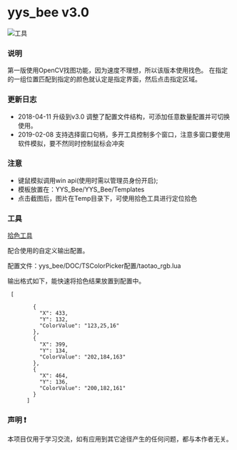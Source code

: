 # yys_bee v3.0

![工具](https://gitee.com/uploads/images/2018/0425/104243_8e4b05a3_302533.png "QQ图片20180425103927.png")

### 说明
第一版使用OpenCV找图功能，因为速度不理想，所以该版本使用找色。
在指定的一组位置匹配到指定的颜色就认定是指定界面，然后点击指定区域。

### 更新日志

- 2018-04-11 升级到v3.0 调整了配置文件结构，可添加任意数量配置并可切换使用。
- 2019-02-08 支持选择窗口句柄，多开工具控制多个窗口，注意多窗口要使用软件模拟，要不然同时控制鼠标会冲突

### 注意
- 键鼠模拟调用win api(使用时需以管理员身份开启);
- 模板放置在：YYS_Bee/YYS_Bee/Templates
- 点击截图后，图片在Temp目录下，可使用拾色工具进行定位拾色
### 工具
[拾色工具](https://pan.baidu.com/s/1nUxWB05r3wiMdlNySwc-wQ)

配合使用的自定义输出配置。

配置文件：yys_bee/DOC/TSColorPicker配置/taotao_rgb.lua

输出格式如下，能快速将拾色结果放置到配置中。

```
 [

        {
          "X": 433,
          "Y": 132,
          "ColorValue": "123,25,16"
        },
        {
          "X": 399,
          "Y": 134,
          "ColorValue": "202,184,163"
        },
        {
          "X": 464,
          "Y": 136,
          "ColorValue": "200,182,161"
        }
      ]
```

### 声明 :exclamation: 
本项目仅用于学习交流，如有应用到其它途径产生的任何问题，都与本作者无关。